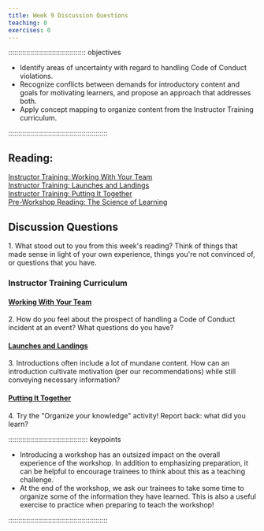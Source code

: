 ```yaml
---
title: Week 9 Discussion Questions
teaching: 0
exercises: 0
---
```


::::::::::::::::::::::::::::::::::::::: objectives

- Identify areas of uncertainty with regard to handling Code of Conduct violations.
- Recognize conflicts between demands for introductory content and goals for motivating learners, and propose an approach that addresses both.
- Apply concept mapping to organize content from the Instructor Training curriculum.

::::::::::::::::::::::::::::::::::::::::::::::::::

## Reading:

[Instructor Training: Working With Your Team](https://carpentries.github.io/instructor-training/21-management.html)  
[Instructor Training: Launches and Landings](https://carpentries.github.io/instructor-training/23-introductions.html)  
[Instructor Training: Putting It Together](https://carpentries.github.io/instructor-training/24-practices.html)  
[Pre-Workshop Reading: The Science of Learning](https://carpentries.github.io/instructor-training/files/papers/science-of-learning-2015.pdf)

## Discussion Questions

1\. What stood out to you from this week's reading? Think of things that made sense in light of your own experience, things you're not convinced of, or questions that you have.

### Instructor Training Curriculum

#### [Working With Your Team](https://carpentries.github.io/instructor-training/21-management.html)

2\. How do *you* feel about the prospect of handling a Code of Conduct incident at an event? What questions do you have?

#### [Launches and Landings](https://carpentries.github.io/instructor-training/23-introductions.html)

3\. Introductions often include a lot of mundane content. How can an introduction cultivate motivation (per our recommendations) while still conveying necessary information?

#### [Putting It Together](https://carpentries.github.io/instructor-training/24-practices.html)

4\. Try the "Organize your knowledge" activity! Report back: what did you learn?

:::::::::::::::::::::::::::::::::::::::: keypoints

- Introducing a workshop has an outsized impact on the overall experience of the workshop. In addition to emphasizing preparation, it can be helpful to encourage trainees to think about this as a teaching challenge.
- At the end of the workshop, we ask our trainees to take some time to organize some of the information they have learned. This is also a useful exercise to practice when preparing to teach the workshop!

::::::::::::::::::::::::::::::::::::::::::::::::::


